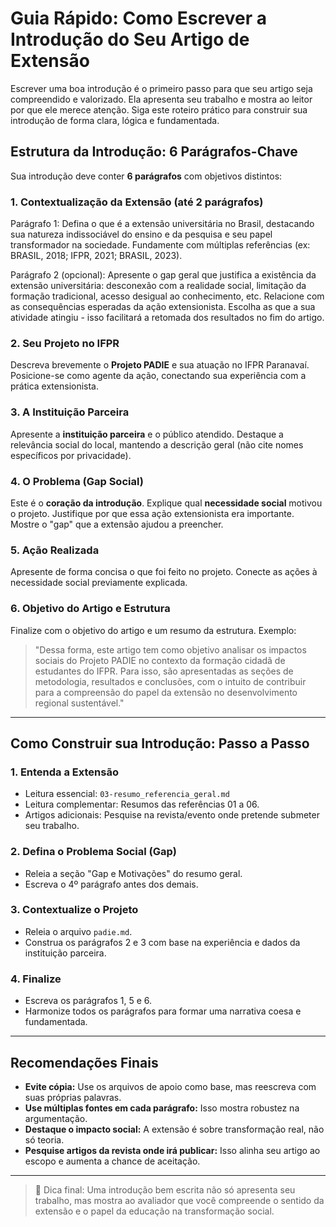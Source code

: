 # Guia Rápido: Como Escrever a Introdução do Seu Artigo de Extensão

Escrever uma boa introdução é o primeiro passo para que seu artigo seja compreendido e valorizado. Ela apresenta seu trabalho e mostra ao leitor por que ele merece atenção. Siga este roteiro prático para construir sua introdução de forma clara, lógica e fundamentada.

## Estrutura da Introdução: 6 Parágrafos-Chave

Sua introdução deve conter **6 parágrafos** com objetivos distintos:

### 1. Contextualização da Extensão (até 2 parágrafos)
Parágrafo 1: Defina o que é a extensão universitária no Brasil, destacando sua natureza indissociável do ensino e da pesquisa e seu papel transformador na sociedade. Fundamente com múltiplas referências (ex: BRASIL, 2018; IFPR, 2021; BRASIL, 2023).

Parágrafo 2 (opcional): Apresente o gap geral que justifica a existência da extensão universitária: desconexão com a realidade social, limitação da formação tradicional, acesso desigual ao conhecimento, etc. Relacione com as consequências esperadas da ação extensionista. Escolha as que a sua atividade atingiu - isso facilitará a retomada dos resultados no fim do artigo.

### 2. Seu Projeto no IFPR
Descreva brevemente o **Projeto PADIE** e sua atuação no IFPR Paranavaí. Posicione-se como agente da ação, conectando sua experiência com a prática extensionista.

### 3. A Instituição Parceira
Apresente a **instituição parceira** e o público atendido. Destaque a relevância social do local, mantendo a descrição geral (não cite nomes específicos por privacidade).

### 4. O Problema (Gap Social)
Este é o **coração da introdução**. Explique qual **necessidade social** motivou o projeto. Justifique por que essa ação extensionista era importante. Mostre o "gap" que a extensão ajudou a preencher.

### 5. Ação Realizada
Apresente de forma concisa o que foi feito no projeto. Conecte as ações à necessidade social previamente explicada.

### 6. Objetivo do Artigo e Estrutura
Finalize com o objetivo do artigo e um resumo da estrutura. Exemplo:

> "Dessa forma, este artigo tem como objetivo analisar os impactos sociais do Projeto PADIE no contexto da formação cidadã de estudantes do IFPR. Para isso, são apresentadas as seções de metodologia, resultados e conclusões, com o intuito de contribuir para a compreensão do papel da extensão no desenvolvimento regional sustentável."

---

## Como Construir sua Introdução: Passo a Passo

### 1. Entenda a Extensão
- Leitura essencial: `03-resumo_referencia_geral.md`
- Leitura complementar: Resumos das referências 01 a 06.
- Artigos adicionais: Pesquise na revista/evento onde pretende submeter seu trabalho.

### 2. Defina o Problema Social (Gap)
- Releia a seção "Gap e Motivações" do resumo geral.
- Escreva o 4º parágrafo antes dos demais.

### 3. Contextualize o Projeto
- Releia o arquivo `padie.md`.
- Construa os parágrafos 2 e 3 com base na experiência e dados da instituição parceira.

### 4. Finalize
- Escreva os parágrafos 1, 5 e 6.
- Harmonize todos os parágrafos para formar uma narrativa coesa e fundamentada.

---

## Recomendações Finais

- **Evite cópia:** Use os arquivos de apoio como base, mas reescreva com suas próprias palavras.
- **Use múltiplas fontes em cada parágrafo:** Isso mostra robustez na argumentação.
- **Destaque o impacto social:** A extensão é sobre transformação real, não só teoria.
- **Pesquise artigos da revista onde irá publicar:** Isso alinha seu artigo ao escopo e aumenta a chance de aceitação.

---

> 📌 Dica final: Uma introdução bem escrita não só apresenta seu trabalho, mas mostra ao avaliador que você compreende o sentido da extensão e o papel da educação na transformação social.

